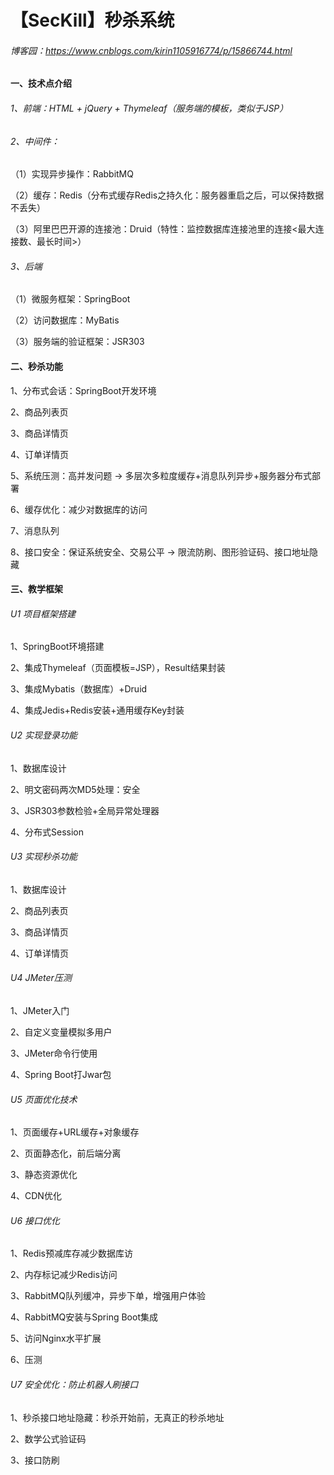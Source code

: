 【SecKill】秒杀系统
=================

###### 博客园：<u>https://www.cnblogs.com/kirin1105916774/p/15866744.html</u>

#### 一、技术点介绍
###### 1、前端：HTML + jQuery + Thymeleaf（服务端的模板，类似于JSP）

###### 2、中间件：
（1）实现异步操作：RabbitMQ

（2）缓存：Redis（分布式缓存Redis之持久化：服务器重启之后，可以保持数据不丢失）

（3）阿里巴巴开源的连接池：Druid（特性：监控数据库连接池里的连接<最大连接数、最长时间>）


###### 3、后端
（1）微服务框架：SpringBoot

（2）访问数据库：MyBatis

（3）服务端的验证框架：JSR303  


 
#### 二、秒杀功能
1、分布式会话：SpringBoot开发环境

2、商品列表页

3、商品详情页

4、订单详情页

5、系统压测：高并发问题 → 多层次多粒度缓存+消息队列异步+服务器分布式部署

6、缓存优化：减少对数据库的访问

7、消息队列

8、接口安全：保证系统安全、交易公平 → 限流防刷、图形验证码、接口地址隐藏



#### 三、教学框架
###### U1 项目框架搭建
1、SpringBoot环境搭建

2、集成Thymeleaf（页面模板=JSP），Result结果封装

3、集成Mybatis（数据库）+Druid

4、集成Jedis+Redis安装+通用缓存Key封装


###### U2 实现登录功能
1、数据库设计

2、明文密码两次MD5处理：安全

3、JSR303参数检验+全局异常处理器

4、分布式Session


###### U3 实现秒杀功能
1、数据库设计

2、商品列表页

3、商品详情页

4、订单详情页


###### U4 JMeter压测
1、JMeter入门

2、自定义变量模拟多用户

3、JMeter命令行使用

4、Spring Boot打Jwar包


###### U5 页面优化技术
1、页面缓存+URL缓存+对象缓存

2、页面静态化，前后端分离

3、静态资源优化

4、CDN优化


###### U6 接口优化
1、Redis预减库存减少数据库访

2、内存标记减少Redis访问

3、RabbitMQ队列缓冲，异步下单，增强用户体验

4、RabbitMQ安装与Spring Boot集成

5、访问Nginx水平扩展

6、压测


###### U7 安全优化：防止机器人刷接口
1、秒杀接口地址隐藏：秒杀开始前，无真正的秒杀地址

2、数学公式验证码

3、接口防刷


